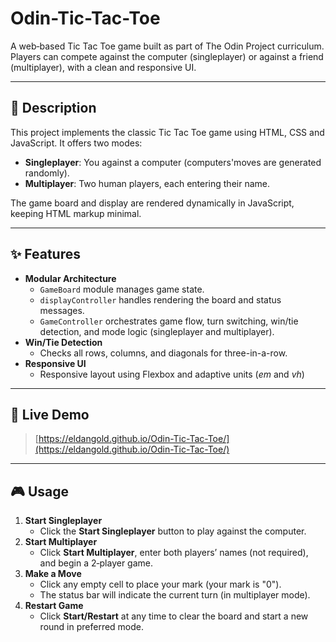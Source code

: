# Odin-Tic-Tac-Toe

A web‑based Tic Tac Toe game built as part of The Odin Project curriculum. Players can compete against the computer (singleplayer) or against a friend (multiplayer), with a clean and responsive UI.

---

## 📖 Description

This project implements the classic Tic Tac Toe game using HTML, CSS and JavaScript. It offers two modes:

- **Singleplayer**: You against a computer (computers'moves are generated randomly).
- **Multiplayer**: Two human players, each entering their name.

The game board and display are rendered dynamically in JavaScript, keeping HTML markup minimal.

---

## ✨ Features

- **Modular Architecture**
  - `GameBoard` module manages game state.
  - `displayController` handles rendering the board and status messages.
  - `GameController` orchestrates game flow, turn switching, win/tie detection, and mode logic (singleplayer and multiplayer).
- **Win/Tie Detection**
  - Checks all rows, columns, and diagonals for three-in-a-row.
- **Responsive UI**
  - Responsive layout using Flexbox and adaptive units (*em* and *vh*)

---

## 🚀 Live Demo

> [https://eldangold.github.io/Odin-Tic-Tac-Toe/](https://eldangold.github.io/Odin-Tic-Tac-Toe/)

---

## 🎮 Usage

1. **Start Singleplayer**
   - Click the **Start Singleplayer** button to play against the computer.
2. **Start Multiplayer**
   - Click **Start Multiplayer**, enter both players’ names (not required), and begin a 2‑player game.
3. **Make a Move**
   - Click any empty cell to place your mark (your mark is "0").
   - The status bar will indicate the current turn (in multiplayer mode).
4. **Restart Game**
   - Click **Start/Restart** at any time to clear the board and start a new round in preferred mode.
